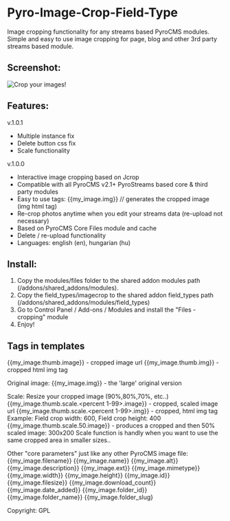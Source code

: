 Pyro-Image-Crop-Field-Type
=====================================
Image cropping functionality for any streams based PyroCMS modules.  
Simple and easy to use image cropping for page, blog and other 3rd party streams based module.


Screenshot:
-----------
![Crop your images!](peet86.github.com/pyro_image_crop_field_type/screenshots/backend.png)


Features:
---------
v.1.0.1
- Multiple instance fix
- Delete button css fix
- Scale functionality

v.1.0.0
- Interactive image cropping based on Jcrop
- Compatible with all PyroCMS v2.1+ PyroStreams based core & third party modules 
- Easy to use tags: {{my_image.img}} // generates the cropped image (img html tag)
- Re-crop  photos anytime when you edit your streams data (re-upload not necessary)
- Based on PyroCMS Core Files module and cache 
- Delete / re-upload functionality
- Languages: english (en), hungarian (hu)


Install:
--------
1. Copy the modules/files folder to the shared addon modules path (/addons/shared_addons/modules).
2. Copy the field_types/imagecrop to the shared addon field_types path (/addons/shared_addons/modules/field_types)
3. Go to Control Panel / Add-ons / Modules and install the "Files - cropping" module 
4. Enjoy! 



Tags in templates
-----------------------

{{my_image.thumb.image}} - cropped image url
{{my_image.thumb.img}} - cropped html img tag

Original image:
{{my_image.img}} - the 'large' original version 

Scale: Resize your cropped image (90%,80%,70%, etc..)
{{my_image.thumb.scale.<percent 1-99>.image}} - cropped, scaled image url
{{my_image.thumb.scale.<percent 1-99>.img}} - cropped, html img tag
Example: 
Field crop width: 600, 
Field crop height: 400
{{my_image.thumb.scale.50.image}} - produces a cropped and then 50% scaled image: 300x200
Scale function is handly when you want to use the same cropped area in smaller sizes..


Other "core parameters" just like any other PyroCMS image file: 
{{my_image.filename}}
{{my_image.name}}
{{my_image.alt}}
{{my_image.description}}
{{my_image.ext}}
{{my_image.mimetype}}
{{my_image.width}}
{{my_image.height}}
{{my_image.id}}
{{my_image.filesize}}
{{my_image.download_count}}
{{my_image.date_added}}
{{my_image.folder_id}}
{{my_image.folder_name}}
{{my_image.folder_slug}

Copyright: 
GPL 
